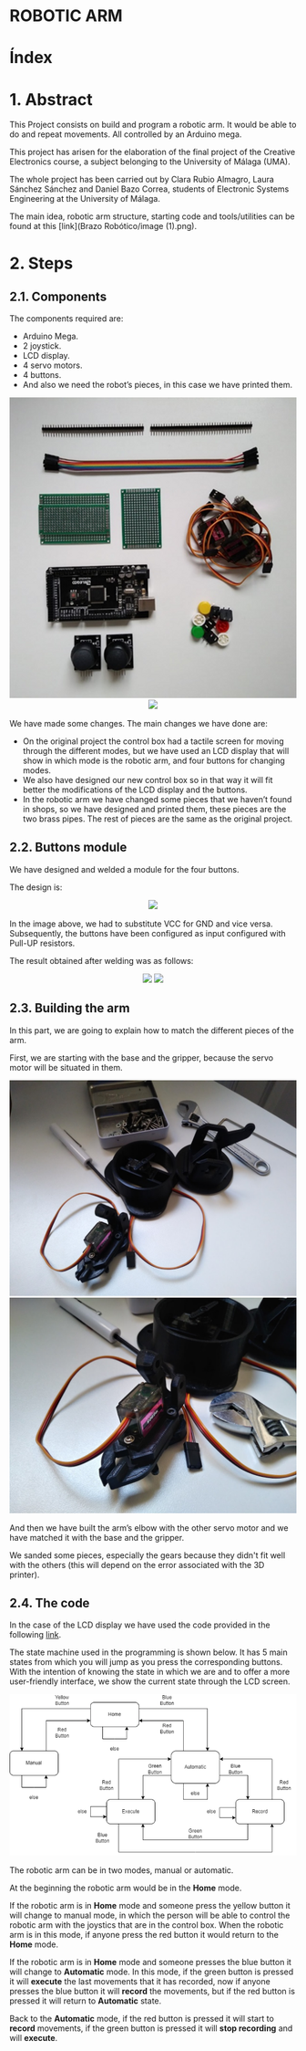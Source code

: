 # ROBOTIC ARM

# Índex

# 1. Abstract

This Project consists on build and program a robotic arm. It would be able to do and repeat movements. All controlled by an Arduino mega.

This project has arisen for the elaboration of the final project of the Creative Electronics course, a subject belonging to the University of Málaga (UMA). 

The whole project has been carried out by Clara Rubio Almagro, Laura Sánchez Sánchez and Daniel Bazo Correa, students of Electronic Systems Engineering at the University of Málaga.

The main idea, robotic arm structure, starting code and tools/utilities can be found at this [link](Brazo Robótico/image (1).png).

# 2. Steps

## 2.1. Components

The components required are:

- Arduino Mega.
- 2 joystick.
- LCD display.
- 4 servo motors.
- 4 buttons.
- And also we need the robot’s pieces, in this case we have printed them.

<p align="center">
  <img src="https://github.com/danibcorr/creative_electronics_final_project/blob/main/Steps/English/ROBOTIC%20ARM/image.png"/>
  <img src="https://github.com/danibcorr/creative_electronics_final_project/blob/main/Steps/English/ROBOTIC%20ARM/image (1).png"/>
</p>

We have made some changes. The main changes we have done are:

- On the original project the control box had a tactile screen for moving through the different modes, but we have used an LCD display that will show in which mode is the robotic arm, and four buttons for changing modes.
- We also have designed our new control box so in that way it will fit better the modifications of the LCD display and the buttons.
- In the robotic arm we have changed some pieces that we haven’t found in shops, so we have designed and printed them, these pieces are the two brass pipes. The rest of pieces are the same as the original project.

## 2.2. Buttons module

We have designed and welded a module for the four buttons.

The design is:

<p align="center">
  <img src="https://github.com/danibcorr/creative_electronics_final_project/blob/main/Steps/English/ROBOTIC%20ARM/image (2).png"/>
</p>

In the image above, we had to substitute VCC for GND and vice versa. Subsequently, the buttons have been configured as input configured with Pull-UP resistors.

The result obtained after welding was as follows:

<p align="center">
  <img src="https://github.com/danibcorr/creative_electronics_final_project/blob/main/Steps/English/ROBOTIC%20ARM/image (3).png"/>
  <img src="https://github.com/danibcorr/creative_electronics_final_project/blob/main/Steps/English/ROBOTIC%20ARM/image (4).png"/>
</p>

## 2.3. Building the arm

In this part, we are going to explain how to match the different pieces of the arm.

First, we are starting with the base and the gripper, because the servo motor will be situated in them.

<p align="center">
  <img src="https://github.com/danibcorr/creative_electronics_final_project/blob/main/Steps/English/ROBOTIC%20ARM/image (5).png"/>
  <img src="https://github.com/danibcorr/creative_electronics_final_project/blob/main/Steps/English/ROBOTIC%20ARM/image (6).png"/>
</p>

And then we have built the arm’s elbow with the other servo motor and we have matched it with the base and the gripper.

We sanded some pieces, especially the gears because they didn't fit well with the others (this will depend on the error associated with the 3D printer).

## 2.4. The code

In the case of the LCD display we have used the code provided in the following [link](https://docs.arduino.cc/learn/electronics/lcd-displays).

The state machine used in the programming is shown below. It has 5 main states from which you will jump as you press the corresponding buttons. With the intention of knowing the state in which we are and to offer a more user-friendly interface, we show the current state through the LCD screen.

<p align="center">
  <img src="https://github.com/danibcorr/creative_electronics_final_project/blob/main/Steps/English/ROBOTIC%20ARM/Diagram_EN.png"/>
</p>

The robotic arm can be in two modes, manual or automatic.

At the beginning the robotic arm would be in the **Home** mode.

If the robotic arm is in **Home** mode and someone press the yellow button it will change to manual mode, in which the person will be able to control the robotic arm with the joystics that are in the control box. When the robotic arm is in this mode, if anyone press the red button it would return to the **Home** mode.

If the robotic arm is in **Home** mode and someone presses the blue button it will change to **Automatic** mode. In this mode, if the green button is pressed it will **execute** the last movements that it has recorded, now if anyone presses the blue button it will **record** the movements, but if the red button is pressed it will return to **Automatic** state.

Back to the **Automatic** mode, if the red button is pressed it will start to **record** movements, if the green button is pressed it will **stop recording** and will **execute**.
